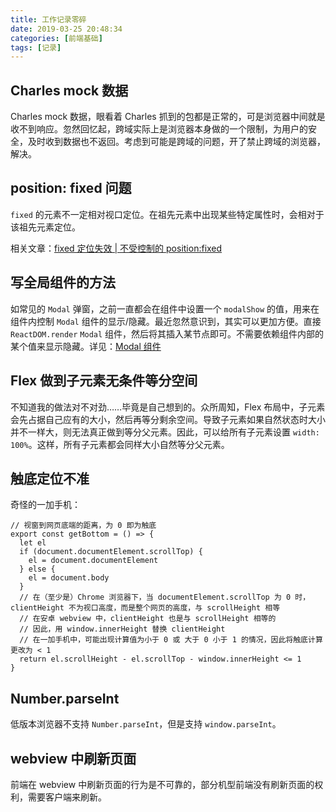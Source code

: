 ```yaml
---
title: 工作记录零碎
date: 2019-03-25 20:48:34
categories: [前端基础]
tags: [记录]
---
```


## Charles mock 数据

Charles mock 数据，眼看着 Charles 抓到的包都是正常的，可是浏览器中间就是收不到响应。忽然回忆起，跨域实际上是浏览器本身做的一个限制，为用户的安全，及时收到数据也不返回。考虑到可能是跨域的问题，开了禁止跨域的浏览器，解决。

## position: fixed 问题

`fixed` 的元素不一定相对视口定位。在祖先元素中出现某些特定属性时，会相对于该祖先元素定位。

相关文章：[fixed 定位失效 | 不受控制的 position:fixed](https://github.com/chokcoco/iCSS/issues/24)

## 写全局组件的方法

如常见的 `Modal` 弹窗，之前一直都会在组件中设置一个 `modalShow` 的值，用来在组件内控制 `Modal` 组件的显示/隐藏。最近忽然意识到，其实可以更加方便。直接 `ReactDOM.render` `Modal` 组件，然后将其插入某节点即可。不需要依赖组件内部的某个值来显示隐藏。详见：[Modal 组件](https://github.com/wy1009/components/tree/master/ConfirmModal)

<!-- more -->

## Flex 做到子元素无条件等分空间

不知道我的做法对不对劲……毕竟是自己想到的。众所周知，Flex 布局中，子元素会先占据自己应有的大小，然后再等分剩余空间。导致子元素如果自然状态时大小并不一样大，则无法真正做到等分父元素。因此，可以给所有子元素设置 `width: 100%`。这样，所有子元素都会同样大小自然等分父元素。

## 触底定位不准

奇怪的一加手机：

```
// 视窗到网页底端的距离，为 0 即为触底
export const getBottom = () => {
  let el
  if (document.documentElement.scrollTop) {
    el = document.documentElement
  } else {
    el = document.body
  }
  // 在（至少是）Chrome 浏览器下，当 documentElement.scrollTop 为 0 时，clientHeight 不为视口高度，而是整个网页的高度，与 scrollHeight 相等
  // 在安卓 webview 中，clientHeight 也是与 scrollHeight 相等的
  // 因此，用 window.innerHeight 替换 clientHeight
  // 在一加手机中，可能出现计算值为小于 0 或 大于 0 小于 1 的情况，因此将触底计算更改为 < 1
  return el.scrollHeight - el.scrollTop - window.innerHeight <= 1
}
```

## Number.parseInt

低版本浏览器不支持 `Number.parseInt`，但是支持 `window.parseInt`。

## webview 中刷新页面

前端在 webview 中刷新页面的行为是不可靠的，部分机型前端没有刷新页面的权利，需要客户端来刷新。
